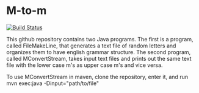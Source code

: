 # M-to-m
[![Build Status](https://travis-ci.org/ContemporaryArtwork/M-to-m.svg?branch=master)](https://travis-ci.org/ContemporaryArtwork/M-to-m)

This github repository contains two Java programs. The first is a program, called FileMakeLine, that generates a text file of random letters and organizes them to have english grammar structure. The second program, called MConvertStream, takes input text files and prints out the same text file with the lower case m's as upper case m's and vice versa. 

To use MConvertStream in maven, clone the repository, enter it, and run mvn exec:java -Dinput="path/to/file"
 
